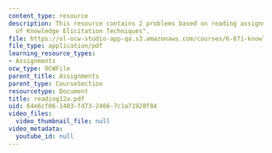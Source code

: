 ```yaml
---
content_type: resource
description: This resource contains 2 problems based on reading assignments "Varieties
  of Knowledge Elicitation Techniques".
file: https://ol-ocw-studio-app-qa.s3.amazonaws.com/courses/6-871-knowledge-based-applications-systems-spring-2005/64e6cf061483fd7324667c1a71928f84_reading12a.pdf
file_type: application/pdf
learning_resource_types:
- Assignments
ocw_type: OCWFile
parent_title: Assignments
parent_type: CourseSection
resourcetype: Document
title: reading12a.pdf
uid: 64e6cf06-1483-fd73-2466-7c1a71928f84
video_files:
  video_thumbnail_file: null
video_metadata:
  youtube_id: null
---
```

